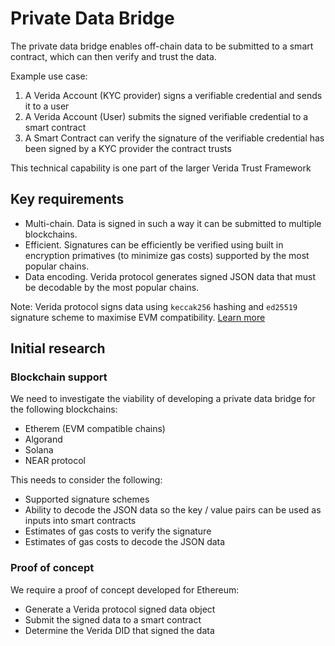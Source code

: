 # Private Data Bridge

The private data bridge enables off-chain data to be submitted to a smart contract, which can then verify and trust the data.

Example use case:

1. A Verida Account (KYC provider) signs a verifiable credential and sends it to a user
2. A Verida Account (User) submits the signed verifiable credential to a smart contract
3. A Smart Contract can verify the signature of the verifiable credential has been signed by a KYC provider the contract trusts

This technical capability is one part of the larger Verida Trust Framework

## Key requirements

- Multi-chain. Data is signed in such a way it can be submitted to multiple blockchains.
- Efficient. Signatures can be efficiently be verified using built in encryption primatives (to minimize gas costs) supported by the most popular chains.
- Data encoding. Verida protocol generates signed JSON data that must be decodable by the most popular chains.

Note: Verida protocol signs data using `keccak256` hashing and `ed25519` signature scheme to maximise EVM compatibility. [Learn more](https://github.com/verida/did-server/blob/main/ARCHITECTURE.md#off-chain--on-chain-data-considerations)

## Initial research

### Blockchain support

We need to investigate the viability of developing a private data bridge for the following blockchains:

- Etherem (EVM compatible chains)
- Algorand
- Solana
- NEAR protocol

This needs to consider the following:

- Supported signature schemes
- Ability to decode the JSON data so the key / value pairs can be used as inputs into smart contracts
- Estimates of gas costs to verify the signature
- Estimates of gas costs to decode the JSON data

### Proof of concept

We require a proof of concept developed for Ethereum:

- Generate a Verida protocol signed data object
- Submit the signed data to a smart contract
- Determine the Verida DID that signed the data
